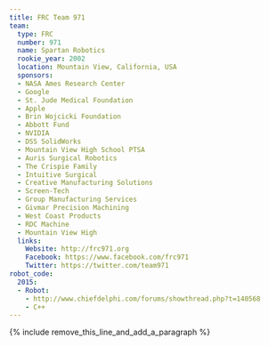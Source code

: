 ```yaml
---
title: FRC Team 971
team:
  type: FRC
  number: 971
  name: Spartan Robotics
  rookie_year: 2002
  location: Mountain View, California, USA
  sponsors:
  - NASA Ames Research Center
  - Google
  - St. Jude Medical Foundation
  - Apple
  - Brin Wojcicki Foundation
  - Abbott Fund
  - NVIDIA
  - DSS SolidWorks
  - Mountain View High School PTSA
  - Auris Surgical Robotics
  - The Crispie Family
  - Intuitive Surgical
  - Creative Manufacturing Solutions
  - Screen-Tech
  - Group Manufacturing Services
  - Givmar Precision Machining
  - West Coast Products
  - RDC Machine
  - Mountain View High
  links:
    Website: http://frc971.org
    Facebook: https://www.facebook.com/frc971
    Twitter: https://twitter.com/team971
robot_code:
  2015:
  - Robot:
    - http://www.chiefdelphi.com/forums/showthread.php?t=140568
    - C++
---
```


{% include remove_this_line_and_add_a_paragraph %}